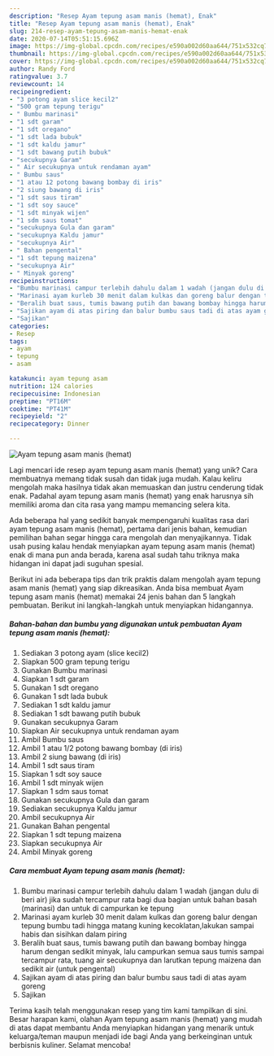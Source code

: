 ```yaml
---
description: "Resep Ayam tepung asam manis (hemat), Enak"
title: "Resep Ayam tepung asam manis (hemat), Enak"
slug: 214-resep-ayam-tepung-asam-manis-hemat-enak
date: 2020-07-14T05:51:15.696Z
image: https://img-global.cpcdn.com/recipes/e590a002d60aa644/751x532cq70/ayam-tepung-asam-manis-hemat-foto-resep-utama.jpg
thumbnail: https://img-global.cpcdn.com/recipes/e590a002d60aa644/751x532cq70/ayam-tepung-asam-manis-hemat-foto-resep-utama.jpg
cover: https://img-global.cpcdn.com/recipes/e590a002d60aa644/751x532cq70/ayam-tepung-asam-manis-hemat-foto-resep-utama.jpg
author: Randy Ford
ratingvalue: 3.7
reviewcount: 14
recipeingredient:
- "3 potong ayam slice kecil2"
- "500 gram tepung terigu"
- " Bumbu marinasi"
- "1 sdt garam"
- "1 sdt oregano"
- "1 sdt lada bubuk"
- "1 sdt kaldu jamur"
- "1 sdt bawang putih bubuk"
- "secukupnya Garam"
- " Air secukupnya untuk rendaman ayam"
- " Bumbu saus"
- "1 atau 12 potong bawang bombay di iris"
- "2 siung bawang di iris"
- "1 sdt saus tiram"
- "1 sdt soy sauce"
- "1 sdt minyak wijen"
- "1 sdm saus tomat"
- "secukupnya Gula dan garam"
- "secukupnya Kaldu jamur"
- "secukupnya Air"
- " Bahan pengental"
- "1 sdt tepung maizena"
- "secukupnya Air"
- " Minyak goreng"
recipeinstructions:
- "Bumbu marinasi campur terlebih dahulu dalam 1 wadah (jangan dulu di beri air) jika sudah tercampur rata bagi dua bagian untuk bahan basah (marinasi) dan untuk di campurkan ke tepung"
- "Marinasi ayam kurleb 30 menit dalam kulkas dan goreng balur dengan tepung bumbu tadi hingga matang kuning kecoklatan,lakukan sampai habis dan sisihkan dalam piring"
- "Beralih buat saus, tumis bawang putih dan bawang bombay hingga harum dengan sedikit minyak, lalu campurkan semua saus tumis sampai tercampur rata, tuang air secukupnya dan larutkan tepung maizena dan sedikit air (untuk pengental)"
- "Sajikan ayam di atas piring dan balur bumbu saus tadi di atas ayam goreng"
- "Sajikan"
categories:
- Resep
tags:
- ayam
- tepung
- asam

katakunci: ayam tepung asam 
nutrition: 124 calories
recipecuisine: Indonesian
preptime: "PT16M"
cooktime: "PT41M"
recipeyield: "2"
recipecategory: Dinner

---
```



![Ayam tepung asam manis (hemat)](https://img-global.cpcdn.com/recipes/e590a002d60aa644/751x532cq70/ayam-tepung-asam-manis-hemat-foto-resep-utama.jpg)

Lagi mencari ide resep ayam tepung asam manis (hemat) yang unik? Cara membuatnya memang tidak susah dan tidak juga mudah. Kalau keliru mengolah maka hasilnya tidak akan memuaskan dan justru cenderung tidak enak. Padahal ayam tepung asam manis (hemat) yang enak harusnya sih memiliki aroma dan cita rasa yang mampu memancing selera kita.



Ada beberapa hal yang sedikit banyak mempengaruhi kualitas rasa dari ayam tepung asam manis (hemat), pertama dari jenis bahan, kemudian pemilihan bahan segar hingga cara mengolah dan menyajikannya. Tidak usah pusing kalau hendak menyiapkan ayam tepung asam manis (hemat) enak di mana pun anda berada, karena asal sudah tahu triknya maka hidangan ini dapat jadi suguhan spesial.


Berikut ini ada beberapa tips dan trik praktis dalam mengolah ayam tepung asam manis (hemat) yang siap dikreasikan. Anda bisa membuat Ayam tepung asam manis (hemat) memakai 24 jenis bahan dan 5 langkah pembuatan. Berikut ini langkah-langkah untuk menyiapkan hidangannya.

<!--inarticleads1-->

##### Bahan-bahan dan bumbu yang digunakan untuk pembuatan Ayam tepung asam manis (hemat):

1. Sediakan 3 potong ayam (slice kecil2)
1. Siapkan 500 gram tepung terigu
1. Gunakan  Bumbu marinasi
1. Siapkan 1 sdt garam
1. Gunakan 1 sdt oregano
1. Gunakan 1 sdt lada bubuk
1. Sediakan 1 sdt kaldu jamur
1. Sediakan 1 sdt bawang putih bubuk
1. Gunakan secukupnya Garam
1. Siapkan  Air secukupnya untuk rendaman ayam
1. Ambil  Bumbu saus
1. Ambil 1 atau 1/2 potong bawang bombay (di iris)
1. Ambil 2 siung bawang (di iris)
1. Ambil 1 sdt saus tiram
1. Siapkan 1 sdt soy sauce
1. Ambil 1 sdt minyak wijen
1. Siapkan 1 sdm saus tomat
1. Gunakan secukupnya Gula dan garam
1. Sediakan secukupnya Kaldu jamur
1. Ambil secukupnya Air
1. Gunakan  Bahan pengental
1. Siapkan 1 sdt tepung maizena
1. Siapkan secukupnya Air
1. Ambil  Minyak goreng




<!--inarticleads2-->

##### Cara membuat Ayam tepung asam manis (hemat):

1. Bumbu marinasi campur terlebih dahulu dalam 1 wadah (jangan dulu di beri air) jika sudah tercampur rata bagi dua bagian untuk bahan basah (marinasi) dan untuk di campurkan ke tepung
1. Marinasi ayam kurleb 30 menit dalam kulkas dan goreng balur dengan tepung bumbu tadi hingga matang kuning kecoklatan,lakukan sampai habis dan sisihkan dalam piring
1. Beralih buat saus, tumis bawang putih dan bawang bombay hingga harum dengan sedikit minyak, lalu campurkan semua saus tumis sampai tercampur rata, tuang air secukupnya dan larutkan tepung maizena dan sedikit air (untuk pengental)
1. Sajikan ayam di atas piring dan balur bumbu saus tadi di atas ayam goreng
1. Sajikan




Terima kasih telah menggunakan resep yang tim kami tampilkan di sini. Besar harapan kami, olahan Ayam tepung asam manis (hemat) yang mudah di atas dapat membantu Anda menyiapkan hidangan yang menarik untuk keluarga/teman maupun menjadi ide bagi Anda yang berkeinginan untuk berbisnis kuliner. Selamat mencoba!

